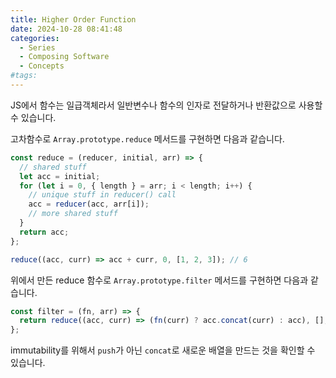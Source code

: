```yaml
---
title: Higher Order Function
date: 2024-10-28 08:41:48
categories:
  - Series
  - Composing Software
  - Concepts
#tags:
---
```

JS에서 함수는 일급객체라서 일반변수나 함수의 인자로 전달하거나 반환값으로 사용할 수 있습니다.

고차함수로 `Array.prototype.reduce` 메서드를 구현하면 다음과 같습니다.

```js
const reduce = (reducer, initial, arr) => {
  // shared stuff
  let acc = initial;
  for (let i = 0, { length } = arr; i < length; i++) {
    // unique stuff in reducer() call
    acc = reducer(acc, arr[i]);
    // more shared stuff
  }
  return acc;
};

reduce((acc, curr) => acc + curr, 0, [1, 2, 3]); // 6
```

위에서 만든 reduce 함수로 `Array.prototype.filter` 메서드를 구현하면 다음과 같습니다.

```js
const filter = (fn, arr) => {
  return reduce((acc, curr) => (fn(curr) ? acc.concat(curr) : acc), [], arr);
};
```

immutability를 위해서 `push`가 아닌 `concat`로 새로운 배열을 만드는 것을 확인할 수 있습니다.

